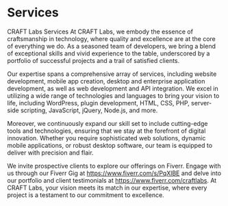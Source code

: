 # Services
CRAFT Labs  Services
At CRAFT Labs, we embody the essence of craftsmanship in technology, where quality and excellence are at the core of everything we do. As a seasoned team of developers, we bring a blend of exceptional skills and vivid experience to the table, underscored by a portfolio of successful projects and a trail of satisfied clients.

Our expertise spans a comprehensive array of services, including website development, mobile app creation, desktop and enterprise application development, as well as web development and API integration. We excel in utilizing a wide range of technologies and languages to bring your vision to life, including WordPress, plugin development, HTML, CSS, PHP, server-side scripting, JavaScript, jQuery, Node.js, and more.

Moreover, we continuously expand our skill set to include cutting-edge tools and technologies, ensuring that we stay at the forefront of digital innovation. Whether you require sophisticated web solutions, dynamic mobile applications, or robust desktop software, our team is equipped to deliver with precision and flair.

We invite prospective clients to explore our offerings on Fiverr. Engage with us through our Fiverr Gig at https://www.fiverr.com/s/PqXlBE and delve into our portfolio and client testimonials at https://www.fiverr.com/craftlabs. At CRAFT Labs, your vision meets its match in our expertise, where every project is a testament to our commitment to excellence.
